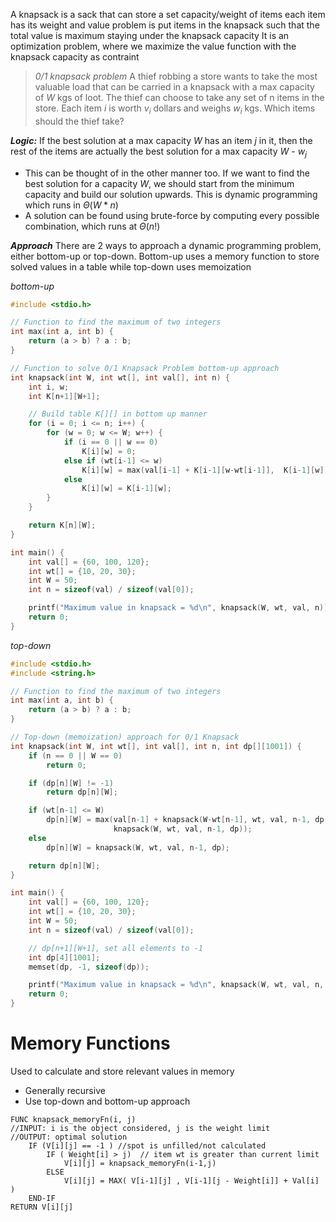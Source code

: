 A knapsack is a sack that can store a set capacity/weight of items
each item has its weight and value
problem is put items in the knapsack such that the total value is maximum staying under the knapsack capacity
It is an optimization problem, where we maximize the value function with the knapsack capacity as contraint

> *0/1 knapsack problem*
> A thief robbing a store wants to take the most valuable load that can be carried in a knapsack with a max capacity of $W$ kgs of loot. The thief can choose to take any set of n items in the store. Each item $i$ is worth $v_i$ dollars and weighs $w_i$ kgs. Which items should the thief take? 

***Logic:***
If the best solution at a max capacity $W$ has an item $j$ in it, then the rest of the items are actually the best solution for a max capacity $W$ - $w_j$
- This can be thought of in the other manner too. If we want to find the best solution for a capacity $W$, we should start from the minimum capacity and build our solution upwards. This is dynamic programming which runs in $\Theta(W*n)$
- A solution can be found using brute-force by computing every possible combination, which runs at $\Theta(n!)$ 

***Approach***
There are 2 ways to approach a dynamic programming problem, either bottom-up or top-down. Bottom-up uses a memory function to store solved values in a table while top-down uses memoization

*bottom-up*
```c
#include <stdio.h>

// Function to find the maximum of two integers
int max(int a, int b) {
    return (a > b) ? a : b;
}

// Function to solve 0/1 Knapsack Problem bottom-up approach
int knapsack(int W, int wt[], int val[], int n) {
    int i, w;
    int K[n+1][W+1];

    // Build table K[][] in bottom up manner
    for (i = 0; i <= n; i++) {
        for (w = 0; w <= W; w++) {
            if (i == 0 || w == 0)
                K[i][w] = 0;
            else if (wt[i-1] <= w)
                K[i][w] = max(val[i-1] + K[i-1][w-wt[i-1]],  K[i-1][w]);
            else
                K[i][w] = K[i-1][w];
        }
    }

    return K[n][W];
}

int main() {
    int val[] = {60, 100, 120};
    int wt[] = {10, 20, 30};
    int W = 50;
    int n = sizeof(val) / sizeof(val[0]);

    printf("Maximum value in knapsack = %d\n", knapsack(W, wt, val, n));
    return 0;
}
```

*top-down*
```c
#include <stdio.h>
#include <string.h>

// Function to find the maximum of two integers
int max(int a, int b) {
    return (a > b) ? a : b;
}

// Top-down (memoization) approach for 0/1 Knapsack
int knapsack(int W, int wt[], int val[], int n, int dp[][1001]) {
    if (n == 0 || W == 0)
        return 0;

    if (dp[n][W] != -1)
        return dp[n][W];

    if (wt[n-1] <= W)
        dp[n][W] = max(val[n-1] + knapsack(W-wt[n-1], wt, val, n-1, dp),
                       knapsack(W, wt, val, n-1, dp));
    else
        dp[n][W] = knapsack(W, wt, val, n-1, dp);

    return dp[n][W];
}

int main() {
    int val[] = {60, 100, 120};
    int wt[] = {10, 20, 30};
    int W = 50;
    int n = sizeof(val) / sizeof(val[0]);

    // dp[n+1][W+1], set all elements to -1
    int dp[4][1001];
    memset(dp, -1, sizeof(dp));

    printf("Maximum value in knapsack = %d\n", knapsack(W, wt, val, n, dp));
    return 0;
}
```


# Memory Functions
Used to calculate and store relevant values in memory
- Generally recursive
- Use top-down and bottom-up approach

```al
FUNC knapsack_memoryFn(i, j)
//INPUT: i is the object considered, j is the weight limit
//OUTPUT: optimal solution
	IF (V[i][j] == -1 ) //spot is unfilled/not calculated
		IF ( Weight[i] > j)  // item wt is greater than current limit
			V[i][j] = knapsack_memoryFn(i-1,j)
		ELSE
			V[i][j] = MAX( V[i-1][j] , V[i-1][j - Weight[i]] + Val[i] )
	END-IF
RETURN V[i][j]
```